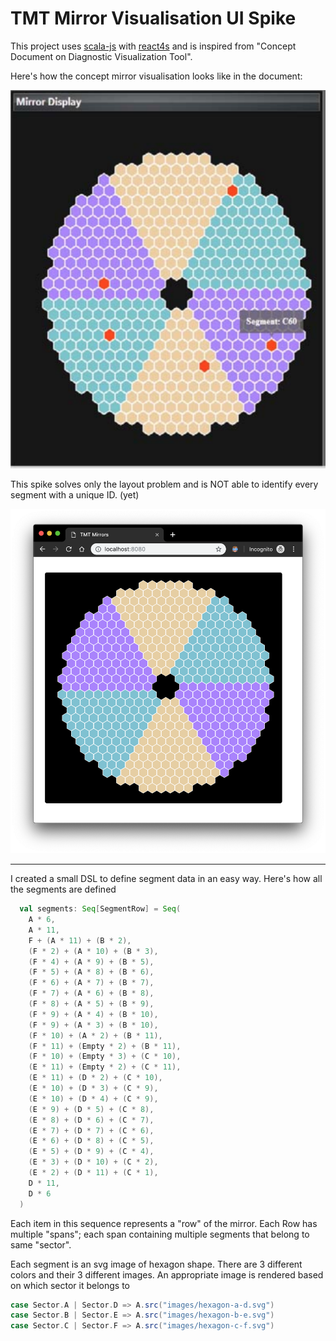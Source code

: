 # TMT Mirror Visualisation UI Spike

This project uses [scala-js](https://www.scala-js.org/) with [react4s](http://www.react4s.org/) and
is inspired from "Concept Document on Diagnostic Visualization Tool".

Here's how the concept mirror visualisation looks like in the document:

![mirror-visualisation](docs/mirror_ui.png)

This spike solves only the layout problem and is NOT able to identify every segment with a unique ID. (yet)

![mirror-browser](docs/mirror_browser.png)

----

I created a small DSL to define segment data in an easy way. Here's how all the segments are defined

```scala
  val segments: Seq[SegmentRow] = Seq(
    A * 6,
    A * 11,
    F + (A * 11) + (B * 2),
    (F * 2) + (A * 10) + (B * 3),
    (F * 4) + (A * 9) + (B * 5),
    (F * 5) + (A * 8) + (B * 6),
    (F * 6) + (A * 7) + (B * 7),
    (F * 7) + (A * 6) + (B * 8),
    (F * 8) + (A * 5) + (B * 9),
    (F * 9) + (A * 4) + (B * 10),
    (F * 9) + (A * 3) + (B * 10),
    (F * 10) + (A * 2) + (B * 11),
    (F * 11) + (Empty * 2) + (B * 11),
    (F * 10) + (Empty * 3) + (C * 10),
    (E * 11) + (Empty * 2) + (C * 11),
    (E * 11) + (D * 2) + (C * 10),
    (E * 10) + (D * 3) + (C * 9),
    (E * 10) + (D * 4) + (C * 9),
    (E * 9) + (D * 5) + (C * 8),
    (E * 8) + (D * 6) + (C * 7),
    (E * 7) + (D * 7) + (C * 6),
    (E * 6) + (D * 8) + (C * 5),
    (E * 5) + (D * 9) + (C * 4),
    (E * 3) + (D * 10) + (C * 2),
    (E * 2) + (D * 11) + (C * 1),
    D * 11,
    D * 6
  )
```

Each item in this sequence represents a "row" of the mirror. Each Row has multiple "spans"; each span containing multiple 
segments that belong to same "sector".

Each segment is an svg image of hexagon shape. There are 3 different colors and their 3 different images. An appropriate 
image is rendered based on which sector it belongs to

```scala
case Sector.A | Sector.D => A.src("images/hexagon-a-d.svg")
case Sector.B | Sector.E => A.src("images/hexagon-b-e.svg")
case Sector.C | Sector.F => A.src("images/hexagon-c-f.svg")
```

